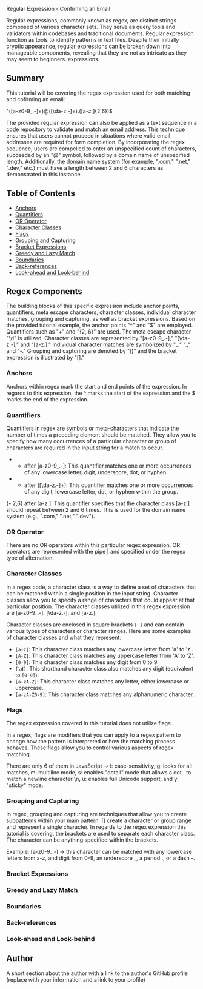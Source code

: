 Regular Expression - Confirming an Email

Regular expressions, commonly known as regex, are distinct strings composed of various character sets. They serve as query tools and validators within codebases and traditional documents. Regular expression function as tools to identify patterns in text files. Despite their initially cryptic appearance, regular expressions can be broken down into manageable components, revealing that they are not as intricate as they may seem to beginners.  expressions.

## Summary

This tutorial will be covering the regex expression used for both matching and cofirming an email: 

^([a-z0-9_\.-]+)@([\da-z\.-]+)\.([a-z\.]{2,6})$

The provided regular expression can also be applied as a text sequence in a code repository to validate and match an email address. This technique ensures that users cannot proceed in situations where valid email addresses are required for form completion. By incorporating the regex sequence, users are compelled to enter an unspecified count of characters, succeeded by an "@" symbol, followed by a domain name of unspecified length. Additionally, the domain name system (for example, ".com," ".net," ".dev," etc.) must have a length between 2 and 6 characters as demonstrated in this instance.

## Table of Contents

- [Anchors](#anchors)
- [Quantifiers](#quantifiers)
- [OR Operator](#or-operator)
- [Character Classes](#character-classes)
- [Flags](#flags)
- [Grouping and Capturing](#grouping-and-capturing)
- [Bracket Expressions](#bracket-expressions)
- [Greedy and Lazy Match](#greedy-and-lazy-match)
- [Boundaries](#boundaries)
- [Back-references](#back-references)
- [Look-ahead and Look-behind](#look-ahead-and-look-behind)

## Regex Components
The building blocks of this specific expression include anchor points, quantifiers, meta escape characters, character classes, individual character matches, grouping and capturing, as well as bracket expressions.
Based on the provided tutorial example, the anchor points "^" and "$" are employed. Quantifiers such as "+" and "{2, 6}" are used. The meta escape character "\d" is utilized. Character classes are represented by "[a-z0-9_.-]," "[\da-z.-]," and "[a-z.]." Individual character matches are symbolized by "_," ".," and "-." Grouping and capturing are denoted by "()" and the bracket expression is illustrated by "[]."

### Anchors
Anchors within regex mark the start and end points of the expression. In regards to this expression, the ^ marks the start of the expression and the $ marks the end of the expression.

### Quantifiers
Quantifiers in regex are symbols or meta-characters that indicate the number of times a preceding element should be matched. They allow you to specify how many occurrences of a particular character or group of characters are required in the input string for a match to occur. 

-  + after [a-z0-9_\.-]: This quantifier matches one or more occurrences of any lowercase letter, digit, underscore, dot, or hyphen.

-  + after ([\da-z\.-]+): This quantifier matches one or more occurrences of any digit, lowercase letter, dot, or hyphen within the group.

{-  2,6} after [a-z\.]: This quantifier specifies that the character class [a-z\.] should repeat between 2 and 6 times. This is used for the domain name system (e.g., ".com," ".net," ".dev").

### OR Operator
There are no OR operators within this particular regex expression. OR operators are represented with the pipe | and specified under the regex type of alternation.

### Character Classes
In a regex code, a character class is a way to define a set of characters that can be matched within a single position in the input string. Character classes allow you to specify a range of characters that could appear at that particular position. 
The character classes utilized in this regex expression are [a-z0-9_\.-], [\da-z\.-], and [a-z\.].

Character classes are enclosed in square brackets `[ ]` and can contain various types of characters or character ranges. Here are some examples of character classes and what they represent:

-  `[a-z]`: This character class matches any lowercase letter from 'a' to 'z'.
-  `[A-Z]`: This character class matches any uppercase letter from 'A' to 'Z'.
-  `[0-9]`: This character class matches any digit from 0 to 9.
-  `[\d]`: This shorthand character class also matches any digit (equivalent to `[0-9]`).
-  `[a-zA-Z]`: This character class matches any letter, either lowercase or uppercase.
- `[a-zA-Z0-9]`: This character class matches any alphanumeric character.

### Flags
The regex expression covered in this tutorial does not utilize flags.

In a regex, flags are modifiers that you can apply to a regex pattern to change how the pattern is interpreted or how the matching process behaves. These flags allow you to control various aspects of regex matching.

There are only 6 of them in JavaScript -> i: case-sensitivity, g: looks for all matches, m: multiline mode, s: enables "dotall" mode that allows a dot . to match a newline character \n, u: enables full Unicode support, and y: "sticky" mode.

### Grouping and Capturing
In regex, grouping and capturing are techniques that allow you to create subpatterns within your main pattern. 
[] create a character or group range and represent a single character. In regards to the regex expression this tutorial is covering, the brackets are used to separate each character class. The character can be anything specified within the brackets.

Example: [a-z0-9_\.-] -> this character can be matched with any lowercase letters from a-z, and digit from 0-9, an underscore _, a period ., or a dash -.

### Bracket Expressions

### Greedy and Lazy Match

### Boundaries

### Back-references

### Look-ahead and Look-behind

## Author

A short section about the author with a link to the author's GitHub profile (replace with your information and a link to your profile)
